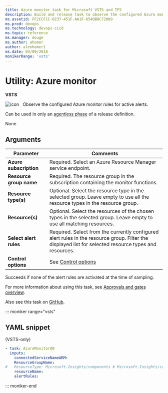 ```yaml
---
title: Azure monitor task for Microsoft VSTS and TFS
description: Build and release task to observe the configured Azure monitor rules for active alerts in VSTS and TFS
ms.assetid: FF2CCF1C-0237-451F-AA1F-654DB8C72089
ms.prod: devops
ms.technology: devops-cicd
ms.topic: reference
ms.manager: douge
ms.author: ahomer
author: alexhomer1
ms.date: 04/09/2018
monikerRange: 'vsts'
---
```


# Utility: Azure monitor

**VSTS**

![icon](_img/azure-monitor.png) &nbsp; Observe the configured Azure monitor rules for active alerts.

Can be used in only an [agentless phase](../../concepts/process/phases.md#agentless-phase) of a release definition.

None

## Arguments

| Parameter | Comments |
| --- | --- |
| **Azure subscription** | Required. Select an Azure Resource Manager service endpoint. |
| **Resource group name** | Required. The resource group in the subscription containing the monitor functions. |
| **Resource type(s)** | Optional. Select the resource type in the selected group. Leave empty to use all the resource types in the resource group. |
| **Resource(s)** | Optional. Select the resources of the chosen types in the selected group. Leave empty to use all matching resources. |
| **Select alert rules** | Required. Select from the currently configured alert rules in the resource group. Filter the displayed list for selected resource types and resources. |
| **Control options** | See [Control options](../../concepts/process/tasks.md#controloptions) |

Succeeds if none of the alert rules are activated at the time of sampling.

For more information about using this task, see [Approvals and gates overview](../../concepts/definitions/release/approvals/index.md).

Also see this task on [GitHub](https://github.com/Microsoft/vsts-tasks/tree/master/Tasks/AzureMonitor).

::: moniker range="vsts"

## YAML snippet

(VSTS-only)

```YAML
- task: AzureMonitor@0
  inputs:
    connectedServiceNameARM:
    ResourceGroupName:
#   ResourceType: Microsoft.Insights/components # Microsoft.Insights/components (default), Microsoft.Web/sites, Microsoft.Storage/storageAccounts, Microsoft.Compute/virtualMachines
    resourceName:
    alertRules:
```

::: moniker-end
